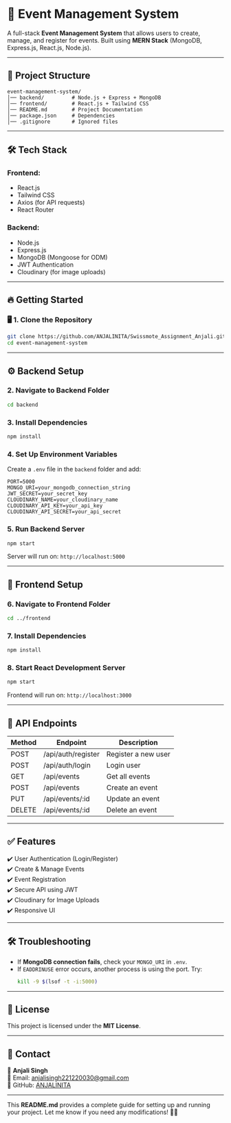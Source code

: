 # 🚀 Event Management System

A full-stack **Event Management System** that allows users to create, manage, and register for events. Built using **MERN Stack** (MongoDB, Express.js, React.js, Node.js).

---

## 💁️ Project Structure
```
event-management-system/
│── backend/         # Node.js + Express + MongoDB
│── frontend/        # React.js + Tailwind CSS
│── README.md        # Project Documentation
│── package.json     # Dependencies
│── .gitignore       # Ignored files
```

---

## 🛠 **Tech Stack**
### **Frontend:**
- React.js
- Tailwind CSS
- Axios (for API requests)
- React Router

### **Backend:**
- Node.js
- Express.js
- MongoDB (Mongoose for ODM)
- JWT Authentication
- Cloudinary (for image uploads)

---

## 🔥 **Getting Started**
### 🖥 **1. Clone the Repository**
```sh
git clone https://github.com/ANJALINITA/Swissmote_Assignment_Anjali.git
cd event-management-system
```

---

## ⚙️ **Backend Setup**
### **2. Navigate to Backend Folder**
```sh
cd backend
```

### **3. Install Dependencies**
```sh
npm install
```

### **4. Set Up Environment Variables**
Create a `.env` file in the `backend` folder and add:
```env
PORT=5000
MONGO_URI=your_mongodb_connection_string
JWT_SECRET=your_secret_key
CLOUDINARY_NAME=your_cloudinary_name
CLOUDINARY_API_KEY=your_api_key
CLOUDINARY_API_SECRET=your_api_secret
```

### **5. Run Backend Server**
```sh
npm start
```
Server will run on: `http://localhost:5000`

---

## 🎨 **Frontend Setup**
### **6. Navigate to Frontend Folder**
```sh
cd ../frontend
```

### **7. Install Dependencies**
```sh
npm install
```

### **8. Start React Development Server**
```sh
npm start
```
Frontend will run on: `http://localhost:3000`

---

## 🔗 **API Endpoints**
| Method | Endpoint | Description |
|--------|---------|------------|
| POST   | /api/auth/register | Register a new user |
| POST   | /api/auth/login | Login user |
| GET    | /api/events | Get all events |
| POST   | /api/events | Create an event |
| PUT    | /api/events/:id | Update an event |
| DELETE | /api/events/:id | Delete an event |

---

## ✅ **Features**
✔️ User Authentication (Login/Register)  
✔️ Create & Manage Events  
✔️ Event Registration  
✔️ Secure API using JWT  
✔️ Cloudinary for Image Uploads  
✔️ Responsive UI  

---

## 🛠 **Troubleshooting**
- If **MongoDB connection fails**, check your `MONGO_URI` in `.env`.  
- If `EADDRINUSE` error occurs, another process is using the port. Try:  
  ```sh
  kill -9 $(lsof -t -i:5000)
  ```

---

## 🐝 **License**
This project is licensed under the **MIT License**.

---

## 📨 **Contact**
👤 **Anjali Singh**  
📧 Email: anjalisingh221220030@gmail.com  
🔗 GitHub: [ANJALINITA](https://github.com/ANJALINITA)  

---

This **README.md** provides a complete guide for setting up and running your project. Let me know if you need any modifications! 🚀😊  

